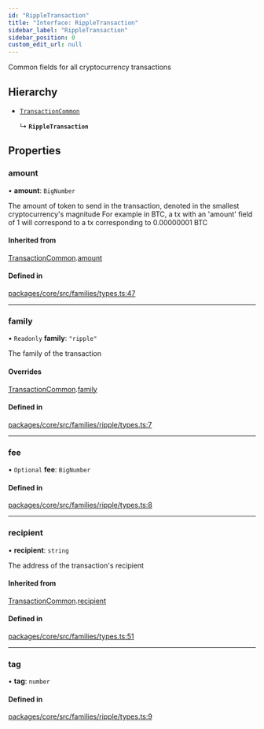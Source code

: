 ```yaml
---
id: "RippleTransaction"
title: "Interface: RippleTransaction"
sidebar_label: "RippleTransaction"
sidebar_position: 0
custom_edit_url: null
---
```


Common fields for all cryptocurrency transactions

## Hierarchy

- [`TransactionCommon`](TransactionCommon.md)

  ↳ **`RippleTransaction`**

## Properties

### amount

• **amount**: `BigNumber`

The amount of token to send in the transaction, denoted in the smallest cryptocurrency's magnitude
For example in BTC, a tx with an 'amount' field of 1 will correspond to a tx corresponding to 0.00000001 BTC

#### Inherited from

[TransactionCommon](TransactionCommon.md).[amount](TransactionCommon.md#amount)

#### Defined in

[packages/core/src/families/types.ts:47](https://github.com/LedgerHQ/wallet-api/blob/main/packages/core/src/families/types.ts#L47)

___

### family

• `Readonly` **family**: ``"ripple"``

The family of the transaction

#### Overrides

[TransactionCommon](TransactionCommon.md).[family](TransactionCommon.md#family)

#### Defined in

[packages/core/src/families/ripple/types.ts:7](https://github.com/LedgerHQ/wallet-api/blob/main/packages/core/src/families/ripple/types.ts#L7)

___

### fee

• `Optional` **fee**: `BigNumber`

#### Defined in

[packages/core/src/families/ripple/types.ts:8](https://github.com/LedgerHQ/wallet-api/blob/main/packages/core/src/families/ripple/types.ts#L8)

___

### recipient

• **recipient**: `string`

The address of the transaction's recipient

#### Inherited from

[TransactionCommon](TransactionCommon.md).[recipient](TransactionCommon.md#recipient)

#### Defined in

[packages/core/src/families/types.ts:51](https://github.com/LedgerHQ/wallet-api/blob/main/packages/core/src/families/types.ts#L51)

___

### tag

• **tag**: `number`

#### Defined in

[packages/core/src/families/ripple/types.ts:9](https://github.com/LedgerHQ/wallet-api/blob/main/packages/core/src/families/ripple/types.ts#L9)
